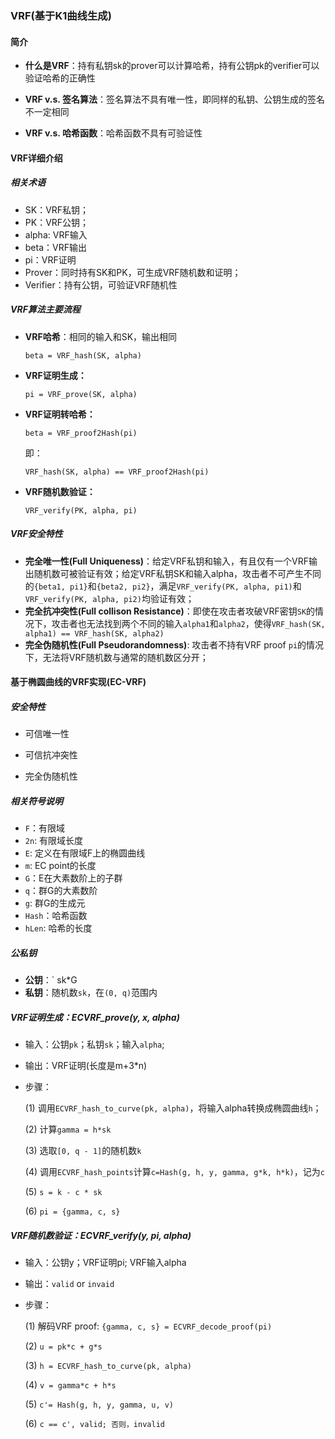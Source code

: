 

### VRF(基于K1曲线生成)

#### 简介

- **什么是VRF**：持有私钥sk的prover可以计算哈希，持有公钥pk的verifier可以验证哈希的正确性

- **VRF v.s. 签名算法**：签名算法不具有唯一性，即同样的私钥、公钥生成的签名不一定相同

- **VRF v.s. 哈希函数**：哈希函数不具有可验证性

  

#### VRF详细介绍

##### 相关术语

- SK：VRF私钥；
- PK：VRF公钥；
- alpha: VRF输入
- beta：VRF输出
- pi：VRF证明
- Prover：同时持有SK和PK，可生成VRF随机数和证明；
- Verifier：持有公钥，可验证VRF随机性



##### VRF算法主要流程

- **VRF哈希**：相同的输入和SK，输出相同

  `beta = VRF_hash(SK, alpha)`

- **VRF证明生成：**

  `pi = VRF_prove(SK, alpha)`

- **VRF证明转哈希：**

  `beta = VRF_proof2Hash(pi)`

  即：

  `VRF_hash(SK, alpha) == VRF_proof2Hash(pi)`

- **VRF随机数验证：**

  `VRF_verify(PK, alpha, pi)`



##### VRF安全特性

- **完全唯一性(Full Uniqueness)**：给定VRF私钥和输入，有且仅有一个VRF输出随机数可被验证有效；给定VRF私钥SK和输入alpha，攻击者不可产生不同的`{beta1, pi1}`和`{beta2, pi2}`，满足`VRF_verify(PK, alpha, pi1)`和`VRF_verify(PK, alpha, pi2)`均验证有效；
- **完全抗冲突性(Full collison Resistance)**：即使在攻击者攻破VRF密钥`SK`的情况下，攻击者也无法找到两个不同的输入`alpha1`和`alpha2`，使得`VRF_hash(SK, alpha1) == VRF_hash(SK, alpha2)`
- **完全伪随机性(Full Pseudorandomness)**: 攻击者不持有VRF proof `pi`的情况下，无法将VRF随机数与通常的随机数区分开；

#### 基于椭圆曲线的VRF实现(EC-VRF)

##### 安全特性

- 可信唯一性

- 可信抗冲突性

- 完全伪随机性

  

##### 相关符号说明

- `F`：有限域
- `2n`: 有限域长度
- `E`:  定义在有限域F上的椭圆曲线
- `m`: EC point的长度
- `G`：E在大素数阶上的子群
- `q`：群G的大素数阶
- `g`: 群G的生成元
- `Hash`：哈希函数
- `hLen`: 哈希的长度

##### 公私钥

- **公钥**：` sk*G
- **私钥**：随机数`sk`，在`(0, q)`范围内



##### VRF证明生成：ECVRF_prove(y, x, alpha)

- 输入：公钥`pk`；私钥`sk`；输入`alpha`;

- 输出：VRF证明(长度是m+3*n)

- 步骤：

  (1) 调用`ECVRF_hash_to_curve(pk, alpha)`，将输入alpha转换成椭圆曲线`h`；

  (2) 计算`gamma = h*sk`

  (3) 选取`[0, q - 1]`的随机数`k`

  (4) 调用`ECVRF_hash_points`计算`c=Hash(g, h, y, gamma, g*k, h*k)`，记为`c`

  (5) `s = k - c * sk`

  (6) `pi = {gamma, c, s}`

  

##### VRF随机数验证：ECVRF_verify(y, pi, alpha)

- 输入：公钥y；VRF证明pi; VRF输入alpha

- 输出：`valid` or `invaid`

- 步骤：

  (1) 解码VRF proof:  `{gamma, c, s} = ECVRF_decode_proof(pi)`

  (2) `u = pk*c + g*s`

  (3) `h = ECVRF_hash_to_curve(pk, alpha)`

  (4)  `v = gamma*c + h*s`

  (5)  `c'= Hash(g, h, y, gamma, u, v)`

  (6) `c == c', valid; 否则，invalid`

  
